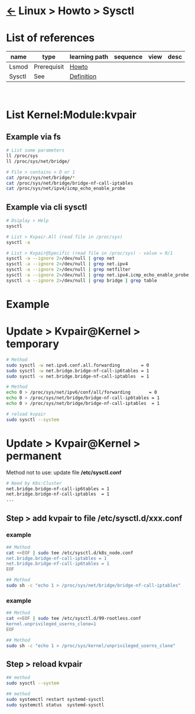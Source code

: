 # [&larr;][Repo_Readme] Linux > Howto > Sysctl

[//]: #(Reference)
[Repo_Readme]:    ../list/object_list.md

[Sysctl_Whatis]:  ../whatis/sysctl_whatis.md
[Lsmod_Howto]:    ../howto/lsmod_howto.md


# List of references

|name|type|learning path|sequence|view|desc|
|-|-|-|-|-|-|
|Lsmod|Prerequisit|[Howto][Lsmod_Howto]|
|Sysctl|See|[Definition][Sysctl_Whatis]|
<br>


# List Kernel:Module:kvpair
## Example via fs
```bash
# List some parameters
ll /proc/sys    
ll /proc/sys/net/bridge/

# File > contains > O or 1
cat /proc/sys/net/bridge/*
cat /proc/sys/net/bridge/bridge-nf-call-iptables
cat /proc/sys/net/ipv4/icmp_echo_enable_probe

```

## Example via cli sysctl
```bash
# Dsiplay > Help
sysctl 

# List > Kvpair.All (read file in /proc/sys)
sysctl -a

# List > Kvpair@Specific (read file in /proc/sys) - value = 0/1
sysctl -a --ignore 2>/dev/null | grep net
sysctl -a --ignore 2>/dev/null | grep net.ipv4
sysctl -a --ignore 2>/dev/null | grep netfilter
sysctl -a --ignore 2>/dev/null | grep net.ipv4.icmp_echo_enable_probe
sysctl -a --ignore 2>/dev/null | grep bridge | grep table
```

# Example

# Update > Kvpair@Kernel > temporary
```bash
# Method
sudo sysctl -w net.ipv6.conf.all.forwarding        = 0
sudo sysctl -w net.bridge.bridge-nf-call-ip6tables = 1
sudo sysctl -w net.bridge.bridge-nf-call-iptables  = 1

# Method
echo 0 > /proc/sys/net/ipv6/conf/all/forwarding       = 0
echo 0 > /proc/sys/net/bridge/bridge-nf-call-ip6tables = 1
echo 0 > /proc/sys/net/bridge/bridge-nf-call-iptables  = 1

# reload kvpair
sudo sysctl --system
```

# Update > Kvpair@Kernel > permanent
Method not to use: update file **/etc/sysctl.conf**
```bash
# Need by K8s:Cluster
net.bridge.bridge-nf-call-ip6tables = 1
net.bridge.bridge-nf-call-iptables  = 1
...
```

## Step > add kvpair to file **/etc/sysctl.d/xxx.conf**
### example
```bash
## Method
cat <<EOF | sudo tee /etc/sysctl.d/k8s_node.conf
net.bridge.bridge-nf-call-iptables = 1
net.bridge.bridge-nf-call-ip6tables = 1
EOF

## Method
sudo sh -c "echo 1 > /proc/sys/net/bridge/bridge-nf-call-iptables"

```
### example
```bash
## Method
cat <<EOF | sudo tee /etc/sysctl.d/99-rootless.conf
kernel.unprivileged_userns_clone=1
EOF

## Method
sudo sh -c "echo 1 > /proc/sys/kernel/unprivileged_userns_clone"
```

## Step > reload kvpair
```bash
## method
sudo sysctl --system

## method
sudo systemctl restart systemd-sysctl
sudo systemctl status  systemd-sysctl
```